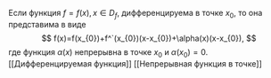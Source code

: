 Если функция $f = f(x), x \in D_{f}$, дифференцируема в точке $x_{0}$, то она представима в виде
$$
f(x)=f(x_{0})+f^`(x_{0})(x-x_{0})+\alpha(x)(x-x_{0}),
$$
где функция $\alpha(x)$ непрерывна в точке $x_{0}$ и $\alpha(x_{0})=0$.
[[Дифференцируемая функция]]
[[Непрерывная функция в точке]]
